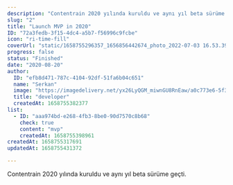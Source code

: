 ```yaml
---
description: "Contentrain 2020 yılında kuruldu ve aynı yıl beta sürüme geçti.\n\n"
slug: "2"
title: "Launch MVP in 2020"
ID: "72a3fedb-3f15-4dc4-a5b7-f56996c9fcbe"
icon: "ri-time-fill"
coverUrl: "static/1658755296357_1656856442674_photo_2022-07-03 16.53.39.jpeg"
progress: false
status: "Finished"
date: "2020-08-20"
author:
  ID: "efb8d471-787c-4104-92df-51fa6b04c651"
  name: "Serkan"
  image: "https://imagedelivery.net/yx26LyQGM_miwnGU8RnEaw/a0c773e6-5f3f-42e6-cc17-814a7cca6a00/public"
  title: "developer"
  createdAt: 1658755382377
list:
  - ID: "aaa974bd-e268-4fb3-8be0-90d7570c8b68"
    check: true
    content: "mvp"
    createdAt: 1658755398961
createdAt: 1658755317691
updatedAt: 1658755431372

---
```

Contentrain 2020 yılında kuruldu ve aynı yıl beta sürüme geçti.

